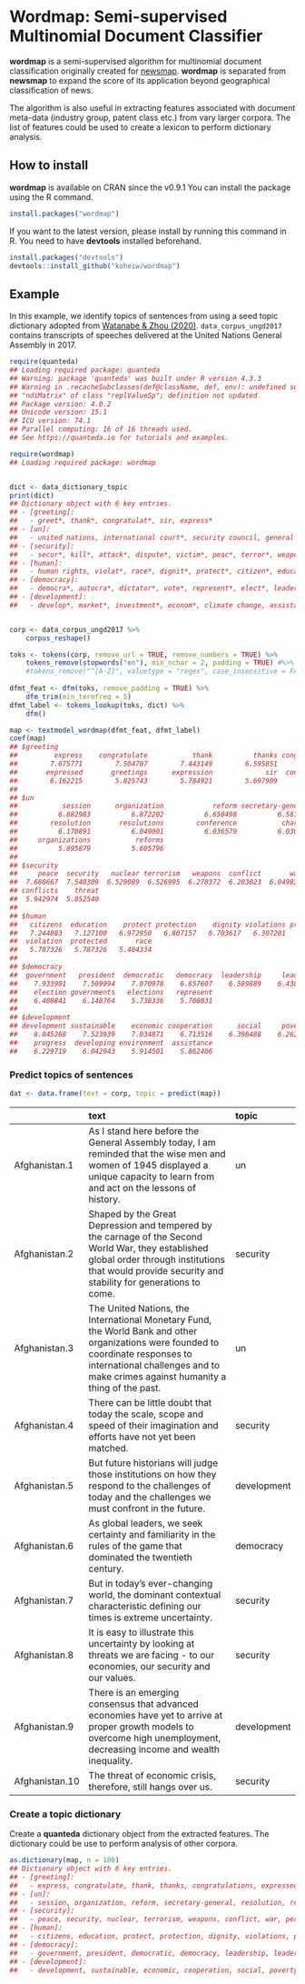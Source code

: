
# Wordmap: Semi-supervised Multinomial Document Classifier

**wordmap** is a semi-supervised algorithm for multinomial document
classification originally created for
[newsmap](https://github.com/koheiw/newsmap). **wordmap** is separated
from **newsmap** to expand the score of its application beyond
geographical classification of news.

The algorithm is also useful in extracting features associated with
document meta-data (industry group, patent class etc.) from vary larger
corpora. The list of features could be used to create a lexicon to
perform dictionary analysis.

## How to install

**wordmap** is available on CRAN since the v0.9.1 You can install the
package using the R command.

``` r
install.packages("wordmap")
```

If you want to the latest version, please install by running this
command in R. You need to have **devtools** installed beforehand.

``` r
install.packages("devtools")
devtools::install_github("koheiw/wordmap")
```

## Example

In this example, we identify topics of sentences from using a seed topic
dictionary adopted from [Watanabe & Zhou
(2020)](https://journals.sagepub.com/doi/full/10.1177/0894439320907027).
`data_corpus_ungd2017` contains transcripts of speeches delivered at the
United Nations General Assembly in 2017.

``` r
require(quanteda)
## Loading required package: quanteda
## Warning: package 'quanteda' was built under R version 4.3.3
## Warning in .recacheSubclasses(def@className, def, env): undefined subclass
## "ndiMatrix" of class "replValueSp"; definition not updated
## Package version: 4.0.2
## Unicode version: 15.1
## ICU version: 74.1
## Parallel computing: 16 of 16 threads used.
## See https://quanteda.io for tutorials and examples.
```

``` r
require(wordmap)
## Loading required package: wordmap
```

``` r

dict <- data_dictionary_topic
print(dict)
## Dictionary object with 6 key entries.
## - [greeting]:
##   - greet*, thank*, congratulat*, sir, express*
## - [un]:
##   - united nations, international court*, security council, general assembly, organization*, reform*, secretary-general, resolution*, permanent member*, charter*, session*, conference*
## - [security]:
##   - secur*, kill*, attack*, dispute*, victim*, peac*, terror*, weapon*, nuclear*, conflict*, war*, disarmament*, threat*, cris*, solution*, settlement*, force*, destruction*, militar*, violence* [ ... and 2 more ]
## - [human]:
##   - human rights, violat*, race*, dignit*, protect*, citizen*, educat*
## - [democracy]:
##   - democra*, autocra*, dictator*, vote*, represent*, elect*, leader*, president*, government*, leadership*
## - [development]:
##   - develop*, market*, investment*, econom*, climate change, assistance*, sustain*, povert*, trade*, grow*, social*, environment*, prosperit*, progress*, financ*, cooperation*
```

``` r

corp <- data_corpus_ungd2017 %>% 
    corpus_reshape()

toks <- tokens(corp, remove_url = TRUE, remove_numbers = TRUE) %>% 
    tokens_remove(stopwords("en"), min_nchar = 2, padding = TRUE) #%>% 
    #tokens_remove("^[A-Z]", valuetype = "regex", case_insensitive = FALSE, padding = TRUE)
    
dfmt_feat <- dfm(toks, remove_padding = TRUE) %>% 
    dfm_trim(min_termfreq = 5)
dfmt_label <- tokens_lookup(toks, dict) %>% 
    dfm()

map <- textmodel_wordmap(dfmt_feat, dfmt_label)
coef(map)
## $greeting
##         express    congratulate           thank          thanks congratulations 
##        7.675771        7.504707        7.443149        6.595851        6.435508 
##       expressed       greetings      expression             sir  congratulating 
##        6.162215        5.825743        5.784921        5.697909        5.497239 
## 
## $un
##           session      organization            reform secretary-general 
##          6.882983          6.872202          6.658498          6.581806 
##        resolution       resolutions        conference           charter 
##          6.170891          6.049001          6.036579          6.030309 
##     organizations           reforms 
##          5.895879          5.605796 
## 
## $security
##     peace  security   nuclear terrorism   weapons  conflict       war  peaceful 
##  7.680667  7.540309  6.529089  6.526995  6.278372  6.203023  6.049838  5.987099 
## conflicts    threat 
##  5.942974  5.852540 
## 
## $human
##   citizens  education    protect protection    dignity violations protecting 
##   7.244883   7.127100   6.972950   6.807157   6.703617   6.307201   6.063579 
##  violation  protected       race 
##   5.787326   5.787326   5.404334 
## 
## $democracy
##  government   president  democratic   democracy  leadership     leaders 
##    7.933901    7.509994    7.070978    6.657607    6.589889    6.438918 
##    election governments   elections   represent 
##    6.408841    6.148764    5.738336    5.708031 
## 
## $development
## development sustainable    economic cooperation      social     poverty 
##    8.045268    7.523939    7.034871    6.713516    6.396488    6.262509 
##    progress  developing environment  assistance 
##    6.229719    6.042943    5.914501    5.862406
```

### Predict topics of sentences

``` r
dat <- data.frame(text = corp, topic = predict(map))
```

|                | text                                                                                                                                                                                                                  | topic       |
|:---------------|:----------------------------------------------------------------------------------------------------------------------------------------------------------------------------------------------------------------------|:------------|
| Afghanistan.1  | As I stand here before the General Assembly today, I am reminded that the wise men and women of 1945 displayed a unique capacity to learn from and act on the lessons of history.                                     | un          |
| Afghanistan.2  | Shaped by the Great Depression and tempered by the carnage of the Second World War, they established global order through institutions that would provide security and stability for generations to come.             | security    |
| Afghanistan.3  | The United Nations, the International Monetary Fund, the World Bank and other organizations were founded to coordinate responses to international challenges and to make crimes against humanity a thing of the past. | un          |
| Afghanistan.4  | There can be little doubt that today the scale, scope and speed of their imagination and efforts have not yet been matched.                                                                                           | security    |
| Afghanistan.5  | But future historians will judge those institutions on how they respond to the challenges of today and the challenges we must confront in the future.                                                                 | development |
| Afghanistan.6  | As global leaders, we seek certainty and familiarity in the rules of the game that dominated the twentieth century.                                                                                                   | democracy   |
| Afghanistan.7  | But in today’s ever-changing world, the dominant contextual characteristic defining our times is extreme uncertainty.                                                                                                 | security    |
| Afghanistan.8  | It is easy to illustrate this uncertainty by looking at threats we are facing - to our economies, our security and our values.                                                                                        | security    |
| Afghanistan.9  | There is an emerging consensus that advanced economies have yet to arrive at proper growth models to overcome high unemployment, decreasing income and wealth inequality.                                             | development |
| Afghanistan.10 | The threat of economic crisis, therefore, still hangs over us.                                                                                                                                                        | security    |

### Create a topic dictionary

Create a **quanteda** dictionary object from the extracted features. The
dictionary could be use to perform analysis of other corpora.

``` r
as.dictionary(map, n = 100)
## Dictionary object with 6 key entries.
## - [greeting]:
##   - express, congratulate, thank, thanks, congratulations, expressed, greetings, expression, sir, congratulating, expressing, lajčák, miroslav, expresses, congratulates, outset, expressions, warm, election, warmly [ ... and 80 more ]
## - [un]:
##   - session, organization, reform, secretary-general, resolution, resolutions, conference, charter, organizations, reforms, seventy-second, seventy-first, seventy, organization's, reforming, commissioner, lajčák, miroslav, reformed, repositioning [ ... and 80 more ]
## - [security]:
##   - peace, security, nuclear, terrorism, weapons, conflict, war, peaceful, conflicts, threat, solution, crisis, violence, fight, threats, terrorist, force, military, crises, destruction [ ... and 80 more ]
## - [human]:
##   - citizens, education, protect, protection, dignity, violations, protecting, violation, protected, race, violate, violated, citizenship, educational, citizen, violates, protectionism, educated, violating, protects [ ... and 80 more ]
## - [democracy]:
##   - government, president, democratic, democracy, leadership, leaders, election, governments, elections, represent, representative, government's, represents, elected, represented, representation, representatives, leader, electoral, president's [ ... and 80 more ]
## - [development]:
##   - development, sustainable, economic, cooperation, social, poverty, progress, developing, environment, assistance, prosperity, growth, economy, financial, trade, developed, financing, investment, environmental, growing [ ... and 80 more ]
```
